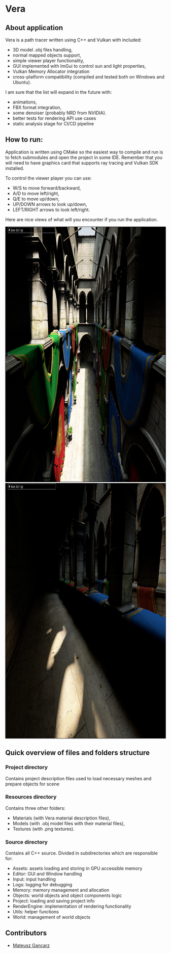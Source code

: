 # Vera
## About application
Vera is a path tracer written using C++ and Vulkan with included:
- 3D model .obj files handling,
- normal mapped objects support,
- simple viewer player functionality,
- GUI implemented with ImGui to control sun and light properties,
- Vulkan Memory Allocator integration
- cross-platform compatibility (compiled and tested both on Windows and Ubuntu).

I am sure that the list will expand in the future with:
- animations,
- FBX format integration,
- some denoiser (probably NRD from NVIDIA).
- better tests for rendering API use cases
- static analysis stage for CI/CD pipeline

## How to run:
Application is written using CMake so the easiest way to compile and run is to fetch submodules and open the project in some IDE. Remember that you will need to have graphics card that supports ray tracing and Vulkan SDK installed.

To control the viewer player you can use:
- W/S to move forward/backward,
- A/D to move left/right,
- Q/E to move up/down,
- UP/DOWN arrows to look up/down,
- LEFT/RIGHT arrows to look left/right.

Here are nice views of what will you encounter if you run the application.

<div style="text-align:center">
<img src="Examples/view1.png" alt="mainpage" width="1278" height="800" style="border: 1px solid black" />
</div>
<div style="text-align:center">
<img src="Examples/view2.png" alt="mainpage" width="1278" height="800" style="border: 1px solid black" />
</div>

## Quick overview of files and folders structure

### Project directory

Contains project description files used to load necessary meshes and prepare objects for scene

### Resources directory

Contains three other folders:
- Materials (with Vera material description files),
- Models (with .obj model files with their material files),
- Textures (with .png textures).

### Source directory

Contains all C++ source. Divided in subdirectories which are responsible for:
- Assets: assets loading and storing in GPU accessible memory
- Editor: GUI and Window handling
- Input: input handling
- Logs: logging for debugging
- Memory: memory management and allocation
- Objects: world objects and object components logic
- Project: loading and saving project info
- RenderEngine: implementation of rendering functionality
- Utils: helper functions
- World: management of world objects

## Contributors
* [Mateusz Gancarz](https://github.com/magancarz)
